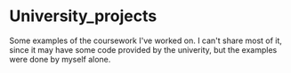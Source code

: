 # University_projects
Some examples of the coursework I've worked on.
I can't share most of it, since it may have some code provided by the univerity, but the examples were done by myself alone. 
